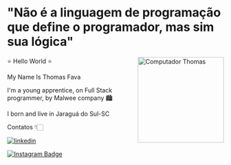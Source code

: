  # "Não é a linguagem de programação que define o programador, mas sim sua lógica" 


<img src="https://media.discordapp.net/attachments/938812383810453555/1019641839030120580/68747470733a2f2f63646e2e646973636f72646170702e636f6d2f6174746163686d656e74732f3933383831323338333831303435333535352f3935343037393738343837333338363038342f4c6f676f477275706f4d616c7765655f6d617263612e706e6.png?width=513&height=513" min-width="200px" max-width="200px" width="200px" align="right" alt="Computador Thomas">
         ⭐ Hello World ⭐

 My Name Is Thomas Fava
 
 I'm a young apprentice, on Full Stack programmer, by Malwee company 🏙

I born and live in Jaraguá do Sul-SC 

   Contatos 👇🏻
   
   <a href="https://www.linkedin.com/in/thomas-fava-000316199/" target="_blank">
   <img align="center" src="[https://img.shields.io/badge/-maykbrito-05122A?style=flat&logo=linkedin](https://media-exp1.licdn.com/dms/image/C4D03AQEvKVb74SdzoQ/profile-displayphoto-shrink_200_200/0/1659359480888?e=1668643200&v=beta&t=WhEejLt5xrJgqEnALpeDh7C-pIQRhbSbLR6fJ7SmxmY)" alt="linkedin"/>
   </a>

  [![Instagram Badge](https://img.shields.io/badge/-Instagram-violet?style=flat-square&logo=Instagram&logoColor=white&link=https://https://www.instagram.com/felipe_sups/)](https://www.instagram.com/felipe_sups/)
  

